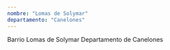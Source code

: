 ```yaml
---
nombre: "Lomas de Solymar"
departamento: "Canelones"
---
```


Barrio Lomas de Solymar
Departamento de Canelones
